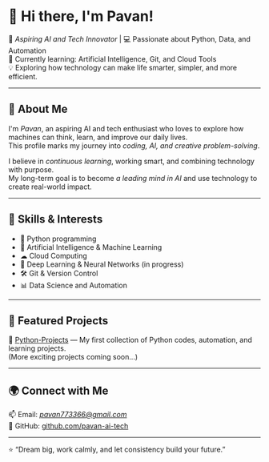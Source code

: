 # 👋 Hi there, I'm Pavan!

🎯 *Aspiring AI and Tech Innovator* | 💻 Passionate about Python, Data, and Automation  
🌱 Currently learning: Artificial Intelligence, Git, and Cloud Tools  
💡 Exploring how technology can make life smarter, simpler, and more efficient.

---

## 🚀 About Me
I'm *Pavan*, an aspiring AI and tech enthusiast who loves to explore how machines can think, learn, and improve our daily lives.  
This profile marks my journey into *coding, AI, and creative problem-solving*.

I believe in *continuous learning*, working smart, and combining technology with purpose.  
My long-term goal is to become *a leading mind in AI* and use technology to create real-world impact.

---

## 🧩 Skills & Interests
- 🐍 Python programming  
- 🤖 Artificial Intelligence & Machine Learning  
- ☁ Cloud Computing  
- 🧠 Deep Learning & Neural Networks (in progress)  
- 🛠 Git & Version Control  
- 📊 Data Science and Automation  

---

## 📂 Featured Projects
🔹 [Python-Projects](https://github.com/pavan-ai-tech/Python-Projects) — My first collection of Python codes, automation, and learning projects.  
(More exciting projects coming soon...)  

---

## 🌍 Connect with Me
📫 Email: *pavan773366@gmail.com*  
💼 GitHub: [github.com/pavan-ai-tech](https://github.com/pavan-ai-tech)  

---

⭐ “Dream big, work calmly, and let consistency build your future.”
